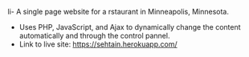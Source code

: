 li- A single page website for a rstaurant in Minneapolis, Minnesota.
- Uses PHP, JavaScript, and Ajax to dynamically change the content automatically and through the control pannel.
- Link to live site: https://sehtain.herokuapp.com/
